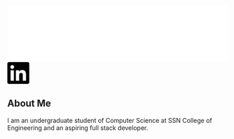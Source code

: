 <img src="./heading.svg">

<img src="./linkedin.svg" width="50" height="50" color="#0A66C2">

## About Me  
I am an undergraduate student of Computer Science at SSN College of Engineering and an aspiring full stack developer. 
